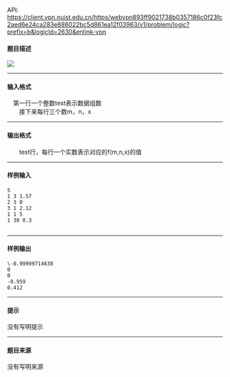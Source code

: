 API: https://client.vpn.nuist.edu.cn/https/webvpn893ff9021738b0357186c0f23fc2aed6e24ca283e886022bc5d861ea12f03963/v1/problem/logic?prefix=b&logicId=2630&enlink-vpn

#### 题目描述

![](../file/2630_0.jpg)

---

#### 输入格式

　第一行一个整数test表示数据组数  
　　接下来每行三个数m，n，x  

---

#### 输出格式

　　test行，每行一个实数表示对应的f(m,n,x)的值  

---

#### 样例输入
```
5
1 3 1.57
2 3 0
3 1 2.12
1 1 5
1 30 0.3


```

---

#### 样例输出
```
\-0.99999714638
0
0
-0.959
0.412

```

---

#### 提示

没有写明提示

---

#### 题目来源

没有写明来源